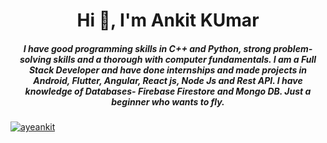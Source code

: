 <h1 align="center">Hi 👋, I'm Ankit KUmar</h1>
<h5 align="center">I have good programming skills in C++ and Python, strong problem-solving skills and a thorough with computer fundamentals. I am a Full Stack Developer and have done internships and made projects in Android, Flutter, Angular, React js, Node Js and Rest API. I have knowledge of Databases- Firebase Firestore and Mongo DB. Just a beginner who wants to fly. </h5>


<p align="left"> <a href="https://twitter.com/ayeankit" target="blank"><img src="https://img.shields.io/twitter/follow/ayeankit?logo=twitter&style=for-the-badge" alt="ayeankit" /></a> </p>





